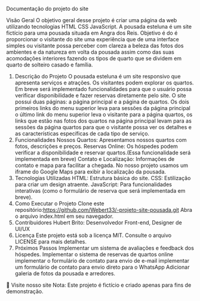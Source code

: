 Documentação do projeto do site


Visão Geral
O objetivo geral desse projeto é criar uma página da web utilizando tecnologias HTML CSS JavaScript. 
A pousada esteluna é um site fictício para uma pousada situada em Angra dos Reis. 
Objetivo é do é proporcionar o visitante do site uma experiência que  de uma interface simples ou visitante possa perceber com clareza a beleza das fotos dos ambientes e da natureza em volta da pousada assim como das suas acomodações interiores fazendo os tipos de quarto que se dividem em quarto de solteiro casado e família.
1. Descrição do Projeto
O pousada esteluna é um site responsivo que apresenta  serviços e atrações. Os visitantes podem explorar os quartos. Em breve será implementado funcionalidades para que o usuário possa verificar disponibilidade e fazer reservas diretamente pelo site. O site possui duas páginas: a página principal e a página de quartos. Os dois primeiros links do menu superior leva para sessões da página principal o último link do menu superior leva o visitante para a página quartos,  os links que estão nas fotos dos quartos na página principal levam para as sessões da página quartos para que o visitante possa ver os detalhes e as características específicas de cada tipo de serviço. 
2. Funcionalidades
Nossos Quartos: Apresentamos nossos quartos com fotos, descrições e preços.
Reservas Online: Os hóspedes podem verificar a disponibilidade e reservar quartos.(Essa funcionalidade será implementada em breve)
Contato e Localização: Informações de contato e mapa para facilitar a chegada.
No nosso projeto usamos um iframe do Google Maps para exibir a localização da pousada. 
3. Tecnologias Utilizadas
HTML: Estrutura básica do site.
CSS: Estilização para criar um design atraente.
JavaScript: Para funcionalidades interativas (como o formulário de reserva que será implementada em breve).
4. Como Executar o Projeto
Clone este repositório:https://github.com/Webert33/-projeto-site-pousada.git 
Abra o arquivo index.html em seu navegador.
5. Contribuidores
Hubert Brito: Desenvolvedor Front-end, Designer de UI/UX
6. Licença
Este projeto está sob a licença MIT. Consulte o arquivo LICENSE para mais detalhes.
7. Próximos Passos
Implementar um sistema de avaliações e feedback dos hóspedes.
Implementar o sistema de reservas de quartos online
 implementar o formulário de contato para envio de e-mail
 implementar um formulário de contato para envio direto para o WhatsApp
Adicionar galeria de fotos da pousada e arredores.

🌟 Visite nosso site
Nota: Este projeto é fictício e criado apenas para fins de demonstração.

